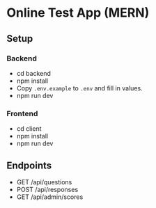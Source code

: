 # Online Test App (MERN)

## Setup

### Backend

- cd backend
- npm install
- Copy `.env.example` to `.env` and fill in values.
- npm run dev

### Frontend

- cd client
- npm install
- npm run dev

## Endpoints

- GET /api/questions
- POST /api/responses
- GET /api/admin/scores
